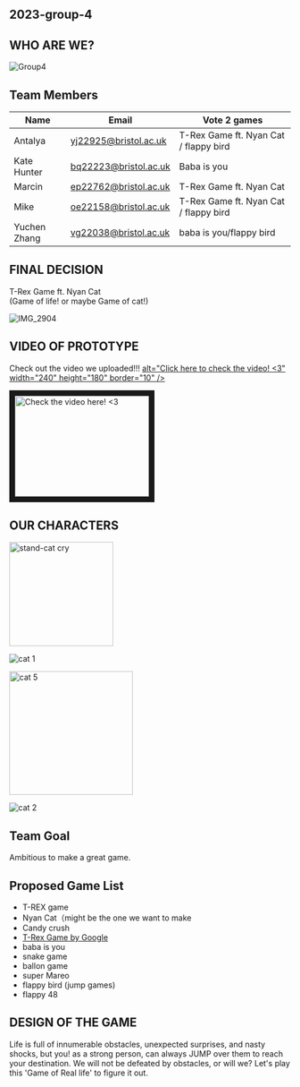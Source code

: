 ## 2023-group-4

## WHO ARE WE?

![Group4](https://user-images.githubusercontent.com/115186584/215521710-d9c85960-1257-4b2b-a89c-cf05d7b6ae0a.jpeg)



## Team Members

| Name         | Email                 | Vote 2 games                          |
|--------------|-----------------------|---------------------------------------|
| Antalya      | yj22925@bristol.ac.uk | T-Rex Game ft. Nyan Cat / flappy bird |
| Kate Hunter  | bq22223@bristol.ac.uk | Baba is you                           |
| Marcin       | ep22762@bristol.ac.uk |  T-Rex Game ft. Nyan Cat              |
| Mike         | oe22158@bristol.ac.uk | T-Rex Game ft. Nyan Cat / flappy bird |
| Yuchen Zhang | vg22038@bristol.ac.uk | baba is you/flappy bird               |

## FINAL DECISION
T-Rex Game ft. Nyan Cat   
(Game of life! or maybe Game of cat!)

![IMG_2904](https://user-images.githubusercontent.com/115186584/217028826-182e2c2f-2d6e-426f-8134-99309c3bacef.jpeg)

##  VIDEO OF PROTOTYPE 
Check out the video we uploaded!!!
<a href="https://youtu.be/H8TkaA0i4RQ" target="_blank">
alt="Click here to check the video! <3" width="240" height="180" border="10" /></a>

  
<a href="[http://www.youtube.com/watch?feature](https://youtu.be/H8TkaA0i4RQ)=player_embedded&v=Prototype
" target="_blank"><img src="[http://img.youtube.com/vi/YOUTUBE_VIDEO_ID_HERE/0.jpg](https://user-images.githubusercontent.com/115186584/217028826-182e2c2f-2d6e-426f-8134-99309c3bacef.jpeg))" 
alt="Check the video here! <3" width="240" height="180" border="10" /></a>
  
  
  
  
## OUR CHARACTERS

<img width="186" alt="stand-cat cry" src="https://user-images.githubusercontent.com/115186584/217028981-de10ba55-9107-4ad0-b2b2-8b50d7bc3cce.png">

![cat 1](https://user-images.githubusercontent.com/115186584/217029194-13f6f8ac-93a4-4b07-b054-d735f799d25b.png)

<img width="221" alt="cat 5" src="https://user-images.githubusercontent.com/115186584/217029019-607c7f5a-07dd-4066-b45a-254968ba5da8.png">

![cat 2 ](https://user-images.githubusercontent.com/115186584/217029414-80794935-246e-4ef8-b8d1-403b8156ed69.png)


## Team Goal
Ambitious to make a great game.

## Proposed Game List
- T-REX game
- Nyan Cat（might be the one we want to make
- Candy crush
- [T-Rex Game by Google](https://trex-runner.com/)
- baba is you 
- snake game
- ballon game 
- super Mareo
- flappy bird (jump games)
- flappy 48


##  DESIGN OF THE GAME
Life is full of innumerable obstacles, unexpected surprises, and nasty shocks, but you! as a strong person, can always JUMP over them to reach your destination. We will not be defeated by obstacles, or will we? Let's play this 'Game of Real life' to figure it out. 


